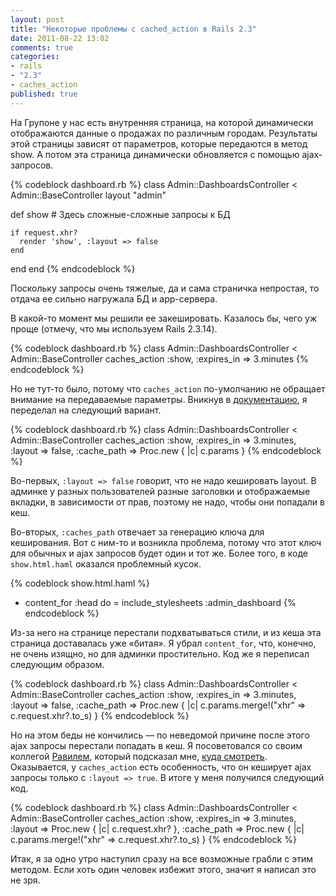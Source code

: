 ```yaml
---
layout: post
title: "Некоторые проблемы с cached_action в Rails 2.3"
date: 2011-08-22 13:02
comments: true
categories:
- rails
- "2.3"
- caches_action
published: true
---
```


На Групоне у нас есть внутренняя страница, на которой динамически отображаются данные о продажах по различным городам.
Результаты этой страницы зависят от параметров, которые передаются в метод show. А потом эта страница динамически
обновляется с помощью ajax-запросов.

{% codeblock dashboard.rb %}
class Admin::DashboardsController < Admin::BaseController
  layout "admin"

  def show
    # Здесь сложные-сложные запросы к БД

    if request.xhr?
      render 'show', :layout => false
    end
  end
end
{% endcodeblock %}

Поскольку запросы очень тяжелые, да и сама страничка непростая, то отдача ее сильно нагружала БД и app-сервера.

В какой-то момент мы решили ее закешировать. Казалось бы, чего уж проще (отмечу, что мы используем Rails 2.3.14).

{% codeblock dashboard.rb %}
class Admin::DashboardsController < Admin::BaseController
  caches_action :show, :expires_in => 3.minutes
{% endcodeblock %}

Но не тут-то было, потому что `caches_action` по-умолчанию не обращает внимание на передаваемые параметры. Вникнув в
[документацию](http://apidock.com/rails/ActionController/Caching/Actions), я переделал на следующий вариант.

{% codeblock dashboard.rb %}
class Admin::DashboardsController < Admin::BaseController
  caches_action :show, :expires_in => 3.minutes,
    :layout => false,
    :cache_path => Proc.new { |c| c.params }
{% endcodeblock %}

Во-первых, `:layout => false` говорит, что не надо кешировать layout. В
админке у разных пользователей разные заголовки и отображаемые вкладки, в
зависимости от прав, поэтому не надо, чтобы они попадали в кеш.

Во-вторых, `:caches_path` отвечает за генерацию ключа для кеширования. Вот с ним-то и возникла проблема, потому что этот ключ
для обычных и ajax запросов будет один и тот же. Более того, в коде `show.html.haml` оказался проблемный кусок.

{% codeblock show.html.haml %}
- content_for :head do
  = include_stylesheets :admin_dashboard
{% endcodeblock %}

Из-за него на странице перестали подхватываться стили, и из кеша эта страница доставалась уже «битая». Я убрал `content_for`,
что, конечно, не очень изящно, но для админки простительно. Код же я переписал следующим образом.

{% codeblock dashboard.rb %}
class Admin::DashboardsController < Admin::BaseController
  caches_action :show, :expires_in => 3.minutes,
    :layout => false,
    :cache_path => Proc.new { |c| c.params.merge!("xhr" => c.request.xhr?.to_s) }
{% endcodeblock %}

Но на этом беды не кончились — по неведомой причине после этого ajax запросы перестали попадать в кеш. Я посоветовался
со своим коллегой [Равилем](https://github.com/brainopia), который подсказал мне, 
[куда смотреть](http://railsforum.com/viewtopic.php?id=41906). Оказывается, у `caches_action` есть особенность, что он
кеширует ajax запросы только с `:layout => true`. В итоге у меня получился следующий код.

{% codeblock dashboard.rb %}
class Admin::DashboardsController < Admin::BaseController
  caches_action :show, :expires_in => 3.minutes,
    :layout => Proc.new { |c| c.request.xhr? },
    :cache_path => Proc.new { |c| c.params.merge!("xhr" => c.request.xhr?.to_s) }
{% endcodeblock %}

Итак, я за одно утро наступил сразу на все возможные грабли с этим методом. Если хоть один человек избежит этого, значит
я написал это не зря.
